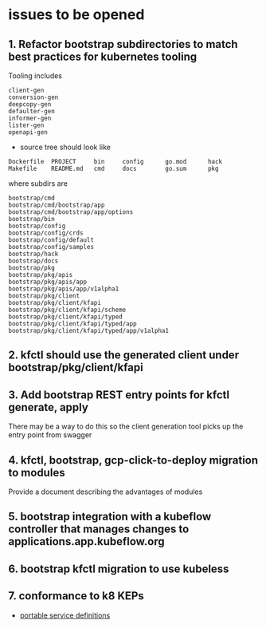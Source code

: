 # issues to be opened


## 1. Refactor bootstrap subdirectories to match best practices for kubernetes tooling

Tooling includes 

```
client-gen
conversion-gen
deepcopy-gen
defaulter-gen
informer-gen
lister-gen
openapi-gen
```

- source tree should look like

```
Dockerfile	PROJECT		bin		config		go.mod		hack
Makefile	README.md	cmd		docs		go.sum		pkg
```

where subdirs are

```
bootstrap/cmd
bootstrap/cmd/bootstrap/app
bootstrap/cmd/bootstrap/app/options
bootstrap/bin
bootstrap/config
bootstrap/config/crds
bootstrap/config/default
bootstrap/config/samples
bootstrap/hack
bootstrap/docs
bootstrap/pkg
bootstrap/pkg/apis
bootstrap/pkg/apis/app
bootstrap/pkg/apis/app/v1alpha1
bootstrap/pkg/client
bootstrap/pkg/client/kfapi
bootstrap/pkg/client/kfapi/scheme
bootstrap/pkg/client/kfapi/typed
bootstrap/pkg/client/kfapi/typed/app
bootstrap/pkg/client/kfapi/typed/app/v1alpha1
```

## 2. kfctl should use the generated client under bootstrap/pkg/client/kfapi

## 3. Add bootstrap REST entry points for kfctl generate, apply

There may be a way to do this so the client generation tool picks up the entry point from swagger

## 4. kfctl, bootstrap, gcp-click-to-deploy migration to modules

Provide a document describing the advantages of modules

## 5. bootstrap integration with a kubeflow controller that manages changes to applications.app.kubeflow.org

## 6. bootstrap kfctl migration to use kubeless

## 7. conformance to k8 KEPs
- [portable service definitions](https://github.com/kubernetes/enhancements/blob/master/keps/sig-apps/0032-portable-service-definitions.md)

